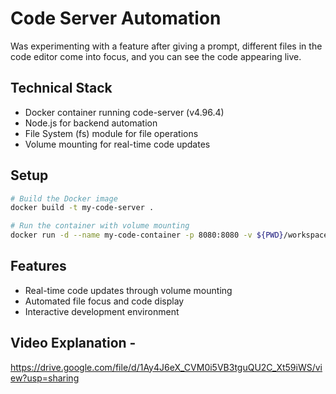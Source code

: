 # Code Server Automation

Was experimenting with a feature after giving a prompt, different files in the code editor come into focus, and you can see the code appearing live.

## Technical Stack
- Docker container running code-server (v4.96.4)
- Node.js for backend automation
- File System (fs) module for file operations
- Volume mounting for real-time code updates

## Setup
```bash
# Build the Docker image
docker build -t my-code-server .

# Run the container with volume mounting
docker run -d --name my-code-container -p 8080:8080 -v ${PWD}/workspace:/home/coder/workspace my-code-server
```

## Features
- Real-time code updates through volume mounting
- Automated file focus and code display
- Interactive development environment
## Video Explanation -
https://drive.google.com/file/d/1Ay4J6eX_CVM0i5VB3tguQU2C_Xt59iWS/view?usp=sharing
